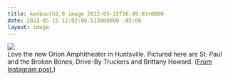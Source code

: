 ```yaml
---
title: kenbooth2.0 image 2022-05-15T16:49:03+0000
date: 2022-05-15 12:02:06.513000000 -05:00
layout: image
---
```


<img src="https://dl.dropboxusercontent.com/s/taysvho7laqb7m3/280665879_1120037618562485_1432023355881676190_n?dl=0"><br>
Love the new Orion Amphitheater in Huntsville. Pictured here are St. Paul and the Broken Bones, Drive-By Truckers and Brittany Howard. (<a href="https://www.instagram.com/p/CdlgL71LQ-Y/">From Instagram post.</a>)